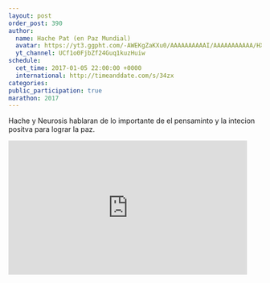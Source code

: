 ```yaml
---
layout: post
order_post: 390
author:
  name: Hache Pat (en Paz Mundial)
  avatar: https://yt3.ggpht.com/-AWEKgZaKXu0/AAAAAAAAAAI/AAAAAAAAAAA/HXmJ-lllNao/s88-c-k-no-mo-rj-c0xffffff/photo.jpg
  yt_channel: UCf1o0FjbZf24Guq1kuzHuiw
schedule:
  cet_time: 2017-01-05 22:00:00 +0000
  international: http://timeanddate.com/s/34zx
categories:
public_participation: true
marathon: 2017
---
```

Hache y Neurosis hablaran de lo importante de el pensaminto y la intecion positva para lograr la paz.

<iframe width="475" height="267" src="https://www.youtube.com/embed/pn6iN6zvyBk" frameborder="0" allowfullscreen></iframe>
